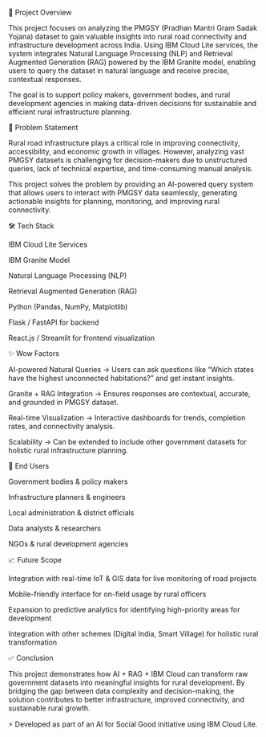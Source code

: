 📌 Project Overview

This project focuses on analyzing the PMGSY (Pradhan Mantri Gram Sadak Yojana) dataset to gain valuable insights into rural road connectivity and infrastructure development across India. Using IBM Cloud Lite services, the system integrates Natural Language Processing (NLP) and Retrieval Augmented Generation (RAG) powered by the IBM Granite model, enabling users to query the dataset in natural language and receive precise, contextual responses.

The goal is to support policy makers, government bodies, and rural development agencies in making data-driven decisions for sustainable and efficient rural infrastructure planning.

🚀 Problem Statement

Rural road infrastructure plays a critical role in improving connectivity, accessibility, and economic growth in villages. However, analyzing vast PMGSY datasets is challenging for decision-makers due to unstructured queries, lack of technical expertise, and time-consuming manual analysis.

This project solves the problem by providing an AI-powered query system that allows users to interact with PMGSY data seamlessly, generating actionable insights for planning, monitoring, and improving rural connectivity.

🛠️ Tech Stack

IBM Cloud Lite Services

IBM Granite Model

Natural Language Processing (NLP)

Retrieval Augmented Generation (RAG)

Python (Pandas, NumPy, Matplotlib)

Flask / FastAPI for backend

React.js / Streamlit for frontend visualization

✨ Wow Factors

AI-powered Natural Queries → Users can ask questions like “Which states have the highest unconnected habitations?” and get instant insights.

Granite + RAG Integration → Ensures responses are contextual, accurate, and grounded in PMGSY dataset.

Real-time Visualization → Interactive dashboards for trends, completion rates, and connectivity analysis.

Scalability → Can be extended to include other government datasets for holistic rural infrastructure planning.

👥 End Users

Government bodies & policy makers

Infrastructure planners & engineers

Local administration & district officials

Data analysts & researchers

NGOs & rural development agencies

📈 Future Scope

Integration with real-time IoT & GIS data for live monitoring of road projects

Mobile-friendly interface for on-field usage by rural officers

Expansion to predictive analytics for identifying high-priority areas for development

Integration with other schemes (Digital India, Smart Village) for holistic rural transformation

✅ Conclusion

This project demonstrates how AI + RAG + IBM Cloud can transform raw government datasets into meaningful insights for rural development. By bridging the gap between data complexity and decision-making, the solution contributes to better infrastructure, improved connectivity, and sustainable rural growth.

⚡ Developed as part of an AI for Social Good initiative using IBM Cloud Lite.
